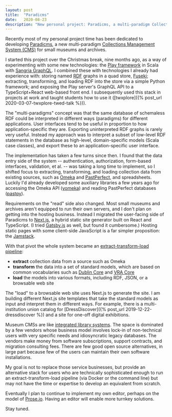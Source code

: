 ```yaml
---
layout: post
title:  "Paradicms"
date:   2020-08-23
description: "New personal project: Paradicms, a multi-paradigm Collections Management System (CMS) for small museums and archives"
---
```


Recently most of my personal project time has been dedicated to developing [Paradicms](https://github.com/minorg/paradicms), a new multi-paradigm [Collections Management System (CMS)](https://en.wikipedia.org/wiki/Collections_management_system) for small museums and archives.

I started this project over the Christmas break, nine months ago, as a way of experimenting with some new technologies: the [Play framework](https://www.playframework.com/) in Scala with [Sangria GraphQL](https://github.com/sangria-graphql/sangria). I combined these with technologies I already had experience with: storing named [RDF](https://www.w3.org/RDF/) graphs in a quad store, [Fuseki](https://jena.apache.org/documentation/fuseki2/); extracting, transforming, and loading RDF into the store via a simple Python framework; and exposing the Play server's GraphQL API to a TypeScript+React web-based front end. I subsequently used this stack in projects at work and taught students how to use it ([twxplore]({% post_url 2020-03-07-twxplore-twed-talk %})).

The "multi-paradigms" concept was that the same database of schemaless RDF could be interpreted in different ways (paradigms) for different applications. User interfaces tend to be useful in proportion to how application-specific they are. Exporting uninterpreted RDF graphs is rarely very useful. Instead my approach was to interpret a subset of low-level RDF statements in the database as high-level, domain-specific models (Scala case classes), and export these to an application-specific user interface.

The implementation has taken a few turns since then. I found that the data entry side of the system -- authentication, authorization, form-based interfaces, validation, et al. -- was taking a long time to implement, so I shifted focus to extracting, transforming, and loading collection data from existing sources, such as [Omeka](https://omeka.org/) and [PastPerfect](http://pastperfect.com/), and spreadsheets. Luckily I'd already developed some auxiliary libraries a few years ago for accessing the Omeka API ([yomeka](https://github.com/minorg/yomeka)) and reading PastPerfect databases ([pastpy](https://github.com/minorg/pastpy)).

Requirements on the "read" side also changed. Most small museums and archives aren't equipped to run their own servers, and I don't plan on getting into the hosting business. Instead I migrated the user-facing side of Paradicms to [Next.js](https://nextjs.org/), a hybrid static site generator built on React and TypeScript. (I tried [Gatsby.js](https://www.gatsbyjs.com/) as well, but found it cumbersome.) Hosting static pages with some client-side JavaScript is a far simpler proposition: the [Jamstack](https://jamstack.org/).

With that pivot the whole system became an [extract-transform-load pipeline](https://en.wikipedia.org/wiki/Extract,_transform,_load):
* **extract** collection data from a source such as Omeka
* **transform** the data into a set of standard models, which are based on common vocabularies such as [Dublin Core](https://en.wikipedia.org/wiki/Dublin_Core) and [VRA Core](https://www.loc.gov/standards/vracore/)
* **load** the models into various formats, including RDF, JSON, or a browsable web site

The "load" to a browsable web site uses Next.js to generate the site. I am building different Next.js site templates that take the standard models as input and interpret them in different ways. For example, there is a multi-institution union catalog for [DressDiscover]({% post_url 2019-12-22-dressdiscover %}) and a site for one-off digital exhibitions.

Museum CMSs are like [integrated library systems](https://en.wikipedia.org/wiki/Integrated_library_system). The space is dominated by a few vendors whose business model involves lock-in of non-technical users with very specific needs and idiosyncratic legacy databases. The vendors make money from software subscriptions, support contracts, and migration consulting fees. There are few good open source alternatives, in large part because few of the users can maintain their own software installations.

My goal is not to replace those service businesses, but provide an alternative stack for users who are technically sophisticated enough to run an extract-transform-load pipeline (via Docker or the command line) but may not have the time or expertise to develop an equivalent from scratch.

Eventually I plan to continue to implement my own editor, perhaps on the model of [Prose.io](http://prose.io/). Having an editor will enable more turnkey solutions.

Stay tuned.
